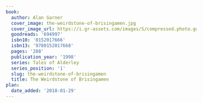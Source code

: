 ```yaml
---
book:
  author: Alan Garner
  cover_image: the-weirdstone-of-brisingamen.jpg
  cover_image_url: https://i.gr-assets.com/images/S/compressed.photo.goodreads.com/books/1177345171l/694997.jpg
  goodreads: '694997'
  isbn10: '0152017666'
  isbn13: '9780152017668'
  pages: '288'
  publication_year: '1998'
  series: Tales of Alderley
  series_position: '1'
  slug: the-weirdstone-of-brisingamen
  title: The Weirdstone of Brisingamen
plan:
  date_added: '2018-01-29'
---
```

